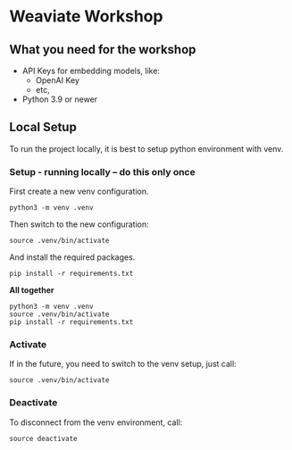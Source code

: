 # Weaviate Workshop

## What you need for the workshop

* API Keys for embedding models, like:
  * OpenAI Key
  * etc,
* Python 3.9 or newer

## Local Setup

To run the project locally, it is best to setup python environment with venv.

### Setup - running locally – do this only once
First create a new venv configuration.
```
python3 -m venv .venv
```

Then switch to the new configuration:
```
source .venv/bin/activate
```

And install the required packages.
```
pip install -r requirements.txt
```

**All together**
```
python3 -m venv .venv
source .venv/bin/activate
pip install -r requirements.txt
```

### Activate
If in the future, you need to switch to the venv setup, just call:
```
source .venv/bin/activate
```

### Deactivate
To disconnect from the venv environment, call:
```
source deactivate
```
